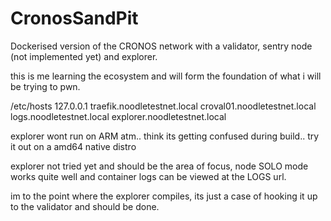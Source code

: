 # CronosSandPit
Dockerised version of the CRONOS network with a validator, sentry node (not implemented yet) and explorer.

this is me learning the ecosystem and will form the foundation of what i will be trying to pwn.


/etc/hosts
127.0.0.1	traefik.noodletestnet.local croval01.noodletestnet.local logs.noodletestnet.local explorer.noodletestnet.local



explorer wont run on ARM atm.. think its getting confused during build.. try it out on a amd64 native distro

explorer not tried yet and should be the area of focus, node SOLO mode works quite well and container logs can be viewed at the LOGS url.

im to the point where the explorer compiles, its just a case of hooking it up to the validator and should be done.